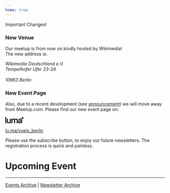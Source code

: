 ```yaml
---
home: true
---
```

<script setup lang="ts">
import NextEvent from './NextEvent.vue'
</script>

<div class="alert">Important Changes!</div>

### New Venue

Our meetup is from now on kindly hosted by Wikimedia!<br/>
The new address is:
<address>
Wikimedia Deutschland e.V.<br/>
Tempelhofer Ufer 23-24<br/>
<br/>
10963 Berlin
</address>

### New Event Page

Also, due to a recent development (see [announcement](/newsletters/202407.html)) we will move away from Meetup.com. Please find our new event page on:

<a href="https://lu.ma/vuejs_berlin">
  <svg xmlns="http://www.w3.org/2000/svg" viewBox="0 0 724 264" width="60px"><path d="M38.53 260.65H.43V27.86h38.1zm86.46 2.77c-42.25 0-66.48-22.96-66.48-63V89.33h38.1v108.28c0 23.61 8.7 32.39 32.12 32.39 30.35 0 42.73-14.54 42.73-50.17v-90.5h38.1v171.33h-36.54v-29.91c-4.99 22.98-27.12 32.67-48.03 32.67zm347.2-2.77H434.4V149.87c0-22.5-7.01-30.87-25.88-30.87-24.28 0-37.11 14.45-37.11 41.79v99.86h-37.79V149.87c0-21.93-7.23-30.87-24.94-30.87-31.59 0-38.05 32.96-38.05 41.79v99.86h-38.1V89.33h36.54v29.96c6.49-21.02 27.02-33.71 47.72-33.71 20.69 0 38.09 7.9 45.64 33.71 10.13-26.76 28.35-33.71 50.15-33.71 37.88 0 59.61 18.88 59.61 51.81v123.26h0zm76.65 2.77c-52.62 0-61.55-33.45-61.55-50.52 0-20.1 8.83-38.21 27.93-45.55 8.41-3.11 16.52-5.43 24.84-7.1 7.33-1.47 18.64-3.03 26.91-4.17l2.73-.38c14.38-2 29.67-9.21 29.67-18.62 0-16-20.51-18.39-32.74-18.39-13.87 0-23.64 3.57-27.53 10.05-3.49 6.46-3.73 7.97-4.62 13.6l-.62 4.43h-38.1l.68-5.61c1.35-11.14 3.41-19.03 6.48-24.83 10.54-20.39 31.77-30.75 63.08-30.75 26.11 0 44.63 8.23 53.26 15.94 5.31 4.6 9.1 9.84 11.89 16.46 5.84 12.36 6.32 20.63 6.32 29.4v86.43c0 8.07.78 14.97 2.31 20.5l1.76 6.35h-38.91l-.7-4.19c-.5-2.96-.67-19.75-.88-26.23-8.99 23.61-28.27 33.18-52.21 33.18zm50.53-93.72c-7.97 6.11-20.47 9.6-38.62 13.23-31.27 5.78-36.54 13.06-36.54 27.22 0 12.5 10.63 20.26 27.75 20.26 33.23 0 47.41-15.48 47.41-51.77v-8.94zm124.2-105.51C688.46 64.19 660 35.73 660 .62c0 35.11-28.46 63.57-63.57 63.57h0c35.11 0 63.57 28.46 63.57 63.57h0c0-35.11 28.46-63.57 63.57-63.57z"/></svg>
</a>

<a href="https://lu.ma/vuejs_berlin">lu.ma/vuejs_berlin</a>

Please use the subscribe button, to enjoy our future newsletters. The registration process is quick and painless.

# Upcoming Event

<NextEvent />

---
[Events Archive](/events) | [Newsletter Archive](/newsletters)
